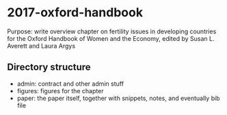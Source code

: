 # 2017-oxford-handbook

Purpose: write overview chapter on fertility issues in developing countries for the Oxford Handbook of Women and the Economy, edited by 
Susan L. Averett and Laura Argys

## Directory structure

- admin: contract and other admin stuff
- figures: figures for the chapter
- paper: the paper itself, together with snippets, notes, and eventually bib file


